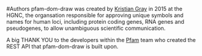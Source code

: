 #Authors
pfam-dom-draw was created by [Kristian Gray](https://github.com/KrisGray) in 2015 at the HGNC, the organsation responsible for approving unique symbols and names for human loci, including protein coding genes, RNA genes and pseudogenes, to allow unambiguous scientific communication.

A big THANK YOU to the developers within the [Pfam](http://pfam.xfam.org/) team who created the REST API that pfam-dom-draw is built upon.
